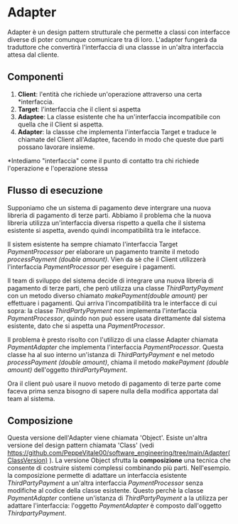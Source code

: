 # Adapter

Adapter è un design pattern strutturale che permette a classi con interfacce diverse di poter comunque comunicare tra di loro. L'adapter fungerà da traduttore che convertirà l'interfaccia di una classse in un'altra interfaccia attesa dal cliente.

## Componenti
1. **Client**: l'entità che richiede un'operazione attraverso una certa *interfaccia.
2. **Target**: l'interfaccia che il client si aspetta
3. **Adaptee**: La classe esistente che ha un'interfaccia incompatibile con quella che il Client si aspetta.
4. **Adapter**: la classse che implementa l'interfaccia Target e traduce le chiamate del Client all'Adaptee, facendo in modo che queste due parti possano lavorare insieme.

*Intediamo "interfaccia" come il punto di contatto tra chi richiede l'operazione e l'operazione stessa

## Flusso di esecuzione

Supponiamo che un sistema di pagamento deve intergrare una nuova libreria di pagamento di terze parti. Abbiamo il problema che la nuova libreria utilizza un'interfaccia diversa rispetto a quella che il sistema esistente si aspetta, avendo quindi incompatibilità tra le intefacce.

Il sistem esistente ha sempre chiamato l'interfaccia Target _PaymentProcessor_ per elaborare un pagamento tramite il metodo _processPayment (double amount)_. Vien da sè che il Client utilizzerà l'interfaccia _PaymentProcessor_ per eseguire i pagamenti.

Il team di sviluppo del sistema decide di integrare una nuova libreria di pagamento di terze parti, che però utilizza una classe _ThirdPartyPayment_ con un metodo diverso chiamato _makePayment(double amount)_ per effettuare i pagamenti. Qui arriva l'incompatibilità tra le interfacce di cui sopra: la classe _ThirdPartyPayment_ non implementa l'interfaccia _PaymentProcessor_, quindo non può essere usata direttamente dal sistema esistente, dato che si aspetta una _PaymentProcessor_.

Il problema è presto risolto con l'utilizzo di una classe Adapter chiamata _PaymentAdapter_ che implementa l'interfaccia _PaymentProcessor_. Questa classe ha al suo interno un'istanza di _ThirdPartyPayment_ e nel metodo _processPayment (double amount)_, chiama il metodo _makePayment (double amount)_ dell'oggetto _thirdPartyPayment_.

Ora il client può usare il nuovo metodo di pagamento di terze parte come faceva prima senza bisogno di sapere nulla della modifica apportata dal team al sistema.

## Composizione
Questa versione dell'Adapter viene chiamata 'Object'. Esiste un'altra versione del design pattern chiamata 'Class' (vedi https://github.com/PeppeVitale00/software_engineering/tree/main/Adapter(ClassVersion) ). 
La versione Object sfrutta la **composizione** una tecnica che consente di costruire sistemi complessi combinando più parti. Nell'esempio. la composizione permette di adattare un interfaccia esistente _ThirdPartyPayment_ a un'altra interfaccia _PaymentProcessor_ senza modifiche al codice della classe esistente. Questo perchè la classe _PaymentAdapter_ contiene un'istanza di _ThirdPartyPayment_ a la utilizza per adattare l'interfaccia: l'oggetto _PaymentAdapter_ è composto dall'oggetto _ThirdpartyPayment_.
